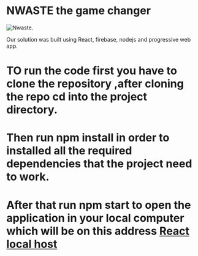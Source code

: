 # NWASTE the game changer

 ![Nwaste](https://previews.123rf.com/images/yimwow/yimwow1207/yimwow120700013/14556238-granjero-en-la-granja-de-arroz.jpg).



Our solution was built using React, firebase, nodejs and progressive web app.
# TO run the code first you have to clone the repository ,after cloning the repo cd into the project directory.
# Then run npm install in order to installed all the required dependencies that the project need to work.
# After that run npm start to open the application in your local computer which will be on this address [React local host](http://localhost:3000)

